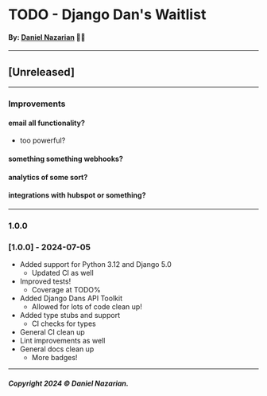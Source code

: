 # TODO - Django Dan's Waitlist
#### By: [Daniel Nazarian](https://danielnazarian) 🐧👹

-------------------------------------------------------
## [Unreleased]
-----
### Improvements


#### email all functionality?
- too powerful?


#### something something webhooks?


#### analytics of some sort?


#### integrations with hubspot or something?


-----
### 1.0.0





### [1.0.0] - 2024-07-05
- Added support for Python 3.12 and Django 5.0
    - Updated CI as well
- Improved tests!
    - Coverage at TODO%
- Added Django Dans API Toolkit
    - Allowed for lots of code clean up!
- Added type stubs and support
    - CI checks for types
- General CI clean up
- Lint improvements as well
- General docs clean up
    - More badges!

-------------------------------------------------------

##### Copyright 2024 © Daniel Nazarian.
